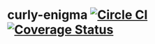 # curly-enigma [![Circle CI](https://circleci.com/gh/vintasoftware/curly-enigma.svg?style=shield&circle-token=7548cf002a448bfba96f02d9f36e0356a4cfa088)](https://circleci.com/gh/vintasoftware/curly-enigma) [![Coverage Status](https://coveralls.io/repos/github/vintasoftware/curly-enigma/badge.svg?branch=master)](https://coveralls.io/github/vintasoftware/curly-enigma?branch=master)
